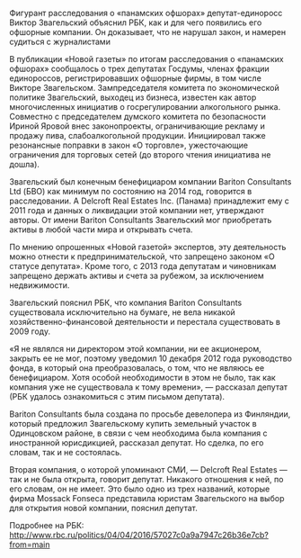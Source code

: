 Фигурант расследования о «панамских офшорах» депутат-единоросс Виктор Звагельский объяснил РБК, как и для чего появились его офшорные компании. Он доказывает, что не нарушал закон, и намерен судиться с журналистами

В публикации «Новой газеты» по итогам расследования о «панамских офшорах» сообщалось о трех депутатах Госдумы, членах фракции единороссов, регистрировавших офшорные фирмы, в том числе Викторе Звагельском. Зампредседателя комитета по экономической политике Звагельский, выходец из бизнеса, известен как автор многочисленных инициатив о госрегулировании алкогольного рынка. Совместно с председателем думского комитета по безопасности Ириной Яровой внес законопроекты, ограничивающие рекламу и продажу пива, слабоалкогольной продукции. Инициировал также резонансные поправки в закон «О торговле», ужесточающие ограничения для торговых сетей (до второго чтения инициатива не дошла).

Звагельский был конечным бенефициаром компании Bariton Consultants Ltd (БВО) как минимум по состоянию на 2014 год, говорится в расследовании. А Delcroft Real Estates Inc. (Панама) принадлежит ему с 2011 года и данных о ликвидации этой компании нет, утверждают авторы. От имени Bariton Consultants Звагельский мог приобретать активы в любой части мира и открывать счета.

По мнению опрошенных «Новой газетой» экспертов, эту деятельность можно отнести к предпринимательской, что запрещено законом «О статусе депутата». Кроме того, с 2013 года депутатам и чиновникам запрещено держать активы и счета за рубежом, за исключением недвижимости.

Звагельский пояснил РБК, что компания Bariton Consultants существовала исключительно на бумаге, не вела никакой хозяйственно-финансовой деятельности и перестала существовать в 2009 году.

«Я не являлся ни директором этой компании, ни ее акционером, закрыть ее не мог, поэтому уведомил 10 декабря 2012 года руководство фонда, в который она преобразовалась, о том, что не являюсь ее бенефициаром. Хотя особой необходимости в этом не было, так как компания уже не существовала к тому времени», — рассказал депутат (РБК удалось ознакомиться с этим письмом депутата).

Bariton Consultants была создана по просьбе девелопера из Финляндии, который предложил Звагельскому купить земельный участок в Одинцовском районе, в связи с чем необходима была компания с иностранной юрисдикцией, рассказал депутат. Но сделка, по его словам, так и не состоялась.

Вторая компания, о которой упоминают СМИ, — Delcroft Real Estates — так и не была открыта, говорит депутат. Никакого отношения к ней, по его словам, он не имеет. Это было одно из трех названий, которые фирма Mossack Fonseca представила юристам Звагельского на выбор для открытия новой компании, пояснил депутат​.

Подробнее на РБК:
http://www.rbc.ru/politics/04/04/2016/57027c0a9a7947c26b36e7cb?from=main
